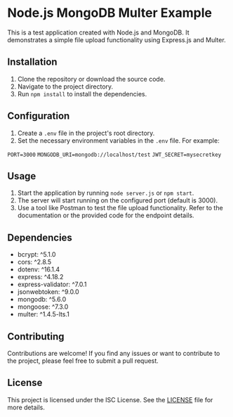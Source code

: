 # Node.js MongoDB Multer Example

This is a test application created with Node.js and MongoDB. It demonstrates a simple file upload functionality using Express.js and Multer.

## Installation

1. Clone the repository or download the source code.
2. Navigate to the project directory.
3. Run `npm install` to install the dependencies.

## Configuration

1. Create a `.env` file in the project's root directory.
2. Set the necessary environment variables in the `.env` file. For example:


`PORT=3000`
`MONGODB_URI=mongodb://localhost/test`
`JWT_SECRET=mysecretkey`


## Usage

1. Start the application by running `node server.js` or `npm start`.
2. The server will start running on the configured port (default is 3000).
3. Use a tool like Postman to test the file upload functionality. Refer to the documentation or the provided code for the endpoint details.

## Dependencies

- bcrypt: ^5.1.0
- cors: ^2.8.5
- dotenv: ^16.1.4
- express: ^4.18.2
- express-validator: ^7.0.1
- jsonwebtoken: ^9.0.0
- mongodb: ^5.6.0
- mongoose: ^7.3.0
- multer: ^1.4.5-lts.1

## Contributing

Contributions are welcome! If you find any issues or want to contribute to the project, please feel free to submit a pull request.

## License

This project is licensed under the ISC License. See the [LICENSE](LICENSE) file for more details.

